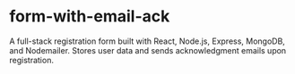 # form-with-email-ack
A full-stack registration form built with React, Node.js, Express, MongoDB, and Nodemailer. Stores user data and sends acknowledgment emails upon registration.

